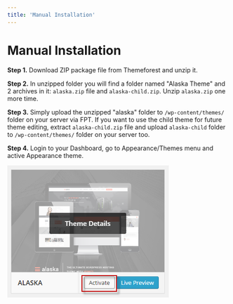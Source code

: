 ```yaml
---
title: 'Manual Installation'
---
```


# Manual Installation

**Step 1.** Download ZIP package file from Themeforest and unzip it.

**Step 2.** In unzipped folder you will find a folder named "Alaska Theme" and 2 archives in it: `alaska.zip` file and `alaska-child.zip`. Unzip `alaska.zip` one more time.

**Step 3.** Simply upload the unzipped "alaska" folder to `/wp-content/themes/` folder on your server via FPT. If you want to use the child theme for future theme editing, extract `alaska-child.zip` file and upload `alaska-child` folder to `/wp-content/themes/` folder on your server too.

**Step 4.** Login to your Dashboard, go to Appearance/Themes menu and active Appearance theme.

![activate theme](https://raw.githubusercontent.com/vulinhpc/alaska-docs/master/docs/.vuepress/public/img/install_6.png)

